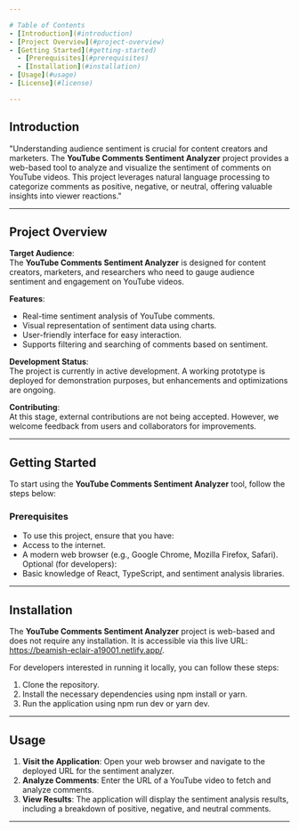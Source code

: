 ```yaml
---

# Table of Contents
- [Introduction](#introduction)
- [Project Overview](#project-overview)
- [Getting Started](#getting-started)
  - [Prerequisites](#prerequisites)
  - [Installation](#installation)
- [Usage](#usage)
- [License](#license)

---
```


## Introduction
"Understanding audience sentiment is crucial for content creators and marketers. The **YouTube Comments Sentiment Analyzer** project provides a web-based tool to analyze and visualize the sentiment of comments on YouTube videos. This project leverages natural language processing to categorize comments as positive, negative, or neutral, offering valuable insights into viewer reactions."

---

## Project Overview
**Target Audience**:  
The **YouTube Comments Sentiment Analyzer** is designed for content creators, marketers, and researchers who need to gauge audience sentiment and engagement on YouTube videos.

**Features**:
- Real-time sentiment analysis of YouTube comments.
- Visual representation of sentiment data using charts.
- User-friendly interface for easy interaction.
- Supports filtering and searching of comments based on sentiment.

**Development Status**:  
The project is currently in active development. A working prototype is deployed for demonstration purposes, but enhancements and optimizations are ongoing.

**Contributing**:  
At this stage, external contributions are not being accepted. However, we welcome feedback from users and collaborators for improvements.

---

## Getting Started
To start using the **YouTube Comments Sentiment Analyzer** tool, follow the steps below:

### Prerequisites
- To use this project, ensure that you have:
- Access to the internet.
- A modern web browser (e.g., Google Chrome, Mozilla Firefox, Safari).
Optional (for developers):
- Basic knowledge of React, TypeScript, and sentiment analysis libraries.

---

## Installation
The **YouTube Comments Sentiment Analyzer** project is web-based and does not require any installation. It is accessible via this live URL: https://beamish-eclair-a19001.netlify.app/.

For developers interested in running it locally, you can follow these steps:

1. Clone the repository.
2. Install the necessary dependencies using npm install or yarn.
3. Run the application using npm run dev or yarn dev.

---

## Usage
1. **Visit the Application**: Open your web browser and navigate to the deployed URL for the sentiment analyzer.
2. **Analyze Comments**: Enter the URL of a YouTube video to fetch and analyze comments.
3. **View Results**: The application will display the sentiment analysis results, including a breakdown of positive, negative, and neutral comments.

---
